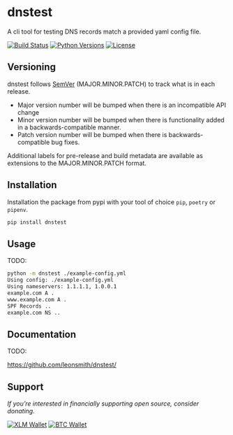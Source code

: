 # dnstest

A cli tool for testing DNS records match a provided yaml config file.

[![Build Status](https://travis-ci.org/leonsmith/dnstest.svg?branch=master)](https://travis-ci.org/leonsmith/dnstest)
[![Python Versions](https://img.shields.io/pypi/pyversions/dnstest.svg)](https://pypi.org/project/dnstest/)
[![License](https://img.shields.io/pypi/l/dnstest.svg?color=informational)](https://pypi.org/project/dnstest/)

## Versioning

dnstest follows [SemVer](https://semver.org/) (MAJOR.MINOR.PATCH) to track what is in each release.

* Major version number will be bumped when there is an incompatible API change
* Minor version number will be bumped when there is functionality added in a backwards-compatible manner.
* Patch version number will be bumped when there is backwards-compatible bug fixes.

Additional labels for pre-release and build metadata are available as extensions to the MAJOR.MINOR.PATCH format.


## Installation

Installation the package from pypi with your tool of choice `pip`, `poetry`
or `pipenv`.

```bash
pip install dnstest
```

## Usage

TODO:

```bash
python -m dnstest ./example-config.yml
Using config: ./example-config.yml
Using nameservers: 1.1.1.1, 1.0.0.1
example.com A .
www.example.com A .
SPF Records ..
example.com NS ..
```


## Documentation

TODO:

https://github.com/leonsmith/dnstest/


## Support
*If you’re interested in financially supporting open source, consider donating.*


[![XLM Wallet](https://img.shields.io/keybase/xlm/leonsmith.svg)](https://keybase.io/leonsmith)
[![BTC Wallet](https://img.shields.io/keybase/btc/leonsmith.svg)](https://keybase.io/leonsmith)
